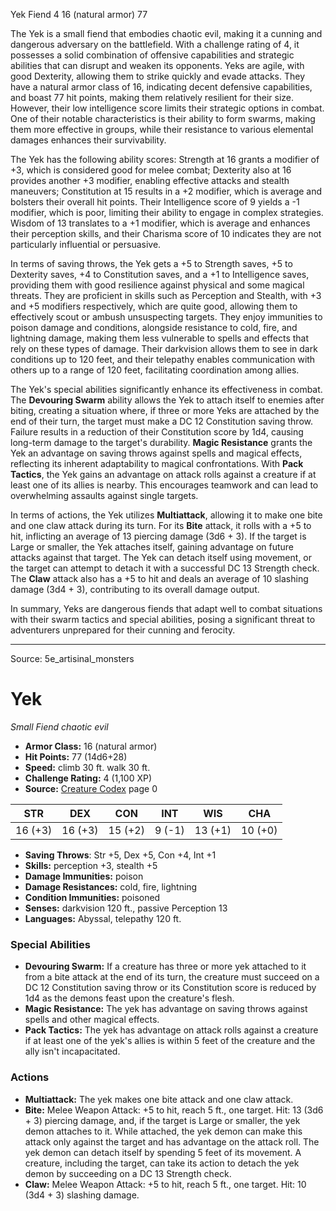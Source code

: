 <MonsterName/>Yek</MonsterName>
<CreatureType/>Fiend</CreatureType>
<CR/>4</CR>
<AC/>16 (natural armor)</AC>
<HP/>77</HP>
<summary>The Yek is a small fiend that embodies chaotic evil, making it a cunning and dangerous adversary on the battlefield. With a challenge rating of 4, it possesses a solid combination of offensive capabilities and strategic abilities that can disrupt and weaken its opponents. Yeks are agile, with good Dexterity, allowing them to strike quickly and evade attacks. They have a natural armor class of 16, indicating decent defensive capabilities, and boast 77 hit points, making them relatively resilient for their size. However, their low intelligence score limits their strategic options in combat. One of their notable characteristics is their ability to form swarms, making them more effective in groups, while their resistance to various elemental damages enhances their survivability.</summary>

<detail>

The Yek has the following ability scores: Strength at 16 grants a modifier of +3, which is considered good for melee combat; Dexterity also at 16 provides another +3 modifier, enabling effective attacks and stealth maneuvers; Constitution at 15 results in a +2 modifier, which is average and bolsters their overall hit points. Their Intelligence score of 9 yields a -1 modifier, which is poor, limiting their ability to engage in complex strategies. Wisdom of 13 translates to a +1 modifier, which is average and enhances their perception skills, and their Charisma score of 10 indicates they are not particularly influential or persuasive.

In terms of saving throws, the Yek gets a +5 to Strength saves, +5 to Dexterity saves, +4 to Constitution saves, and a +1 to Intelligence saves, providing them with good resilience against physical and some magical threats. They are proficient in skills such as Perception and Stealth, with +3 and +5 modifiers respectively, which are quite good, allowing them to effectively scout or ambush unsuspecting targets. They enjoy immunities to poison damage and conditions, alongside resistance to cold, fire, and lightning damage, making them less vulnerable to spells and effects that rely on these types of damage. Their darkvision allows them to see in dark conditions up to 120 feet, and their telepathy enables communication with others up to a range of 120 feet, facilitating coordination among allies.

The Yek's special abilities significantly enhance its effectiveness in combat. The **Devouring Swarm** ability allows the Yek to attach itself to enemies after biting, creating a situation where, if three or more Yeks are attached by the end of their turn, the target must make a DC 12 Constitution saving throw. Failure results in a reduction of their Constitution score by 1d4, causing long-term damage to the target's durability. **Magic Resistance** grants the Yek an advantage on saving throws against spells and magical effects, reflecting its inherent adaptability to magical confrontations. With **Pack Tactics**, the Yek gains an advantage on attack rolls against a creature if at least one of its allies is nearby. This encourages teamwork and can lead to overwhelming assaults against single targets.

In terms of actions, the Yek utilizes **Multiattack**, allowing it to make one bite and one claw attack during its turn. For its **Bite** attack, it rolls with a +5 to hit, inflicting an average of 13 piercing damage (3d6 + 3). If the target is Large or smaller, the Yek attaches itself, gaining advantage on future attacks against that target. The Yek can detach itself using movement, or the target can attempt to detach it with a successful DC 13 Strength check. The **Claw** attack also has a +5 to hit and deals an average of 10 slashing damage (3d4 + 3), contributing to its overall damage output. 

In summary, Yeks are dangerous fiends that adapt well to combat situations with their swarm tactics and special abilities, posing a significant threat to adventurers unprepared for their cunning and ferocity.</detail>



---

Source: 5e_artisinal_monsters

# Yek

*Small* *Fiend* *chaotic evil*

- **Armor Class:** 16 (natural armor)
- **Hit Points:** 77 (14d6+28)
- **Speed:** climb 30 ft. walk 30 ft.
- **Challenge Rating:** 4 (1,100 XP)
- **Source:** [Creature Codex](https://koboldpress.com/kpstore/product/creature-codex-for-5th-edition-dnd) page 0

| STR | DEX | CON | INT | WIS | CHA |
| --- | --- | --- | --- | --- | --- |
| 16 (+3) | 16 (+3) | 15 (+2) | 9 (-1) | 13 (+1) | 10 (+0) |

- **Saving Throws**: Str +5, Dex +5, Con +4, Int +1
- **Skills:** perception +3, stealth +5
- **Damage Immunities:** poison
- **Damage Resistances:** cold, fire, lightning
- **Condition Immunities:** poisoned
- **Senses:** darkvision 120 ft., passive Perception 13
- **Languages:** Abyssal, telepathy 120 ft.

### Special Abilities

- **Devouring Swarm:** If a creature has three or more yek attached to it from a bite attack at the end of its turn, the creature must succeed on a DC 12 Constitution saving throw or its Constitution score is reduced by 1d4 as the demons feast upon the creature's flesh.
- **Magic Resistance:** The yek has advantage on saving throws against spells and other magical effects.
- **Pack Tactics:** The yek has advantage on attack rolls against a creature if at least one of the yek's allies is within 5 feet of the creature and the ally isn't incapacitated.

### Actions

- **Multiattack:** The yek makes one bite attack and one claw attack.
- **Bite:** Melee Weapon Attack: +5 to hit, reach 5 ft., one target. Hit: 13 (3d6 + 3) piercing damage, and, if the target is Large or smaller, the yek demon attaches to it. While attached, the yek demon can make this attack only against the target and has advantage on the attack roll. The yek demon can detach itself by spending 5 feet of its movement. A creature, including the target, can take its action to detach the yek demon by succeeding on a DC 13 Strength check.
- **Claw:** Melee Weapon Attack: +5 to hit, reach 5 ft., one target. Hit: 10 (3d4 + 3) slashing damage.




